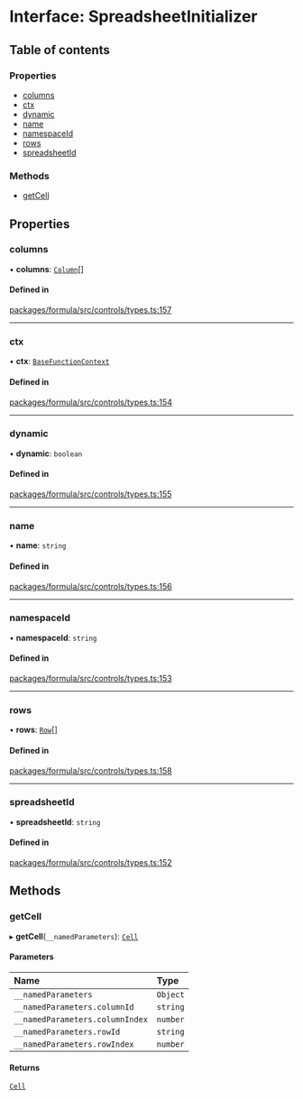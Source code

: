 # Interface: SpreadsheetInitializer

## Table of contents

### Properties

- [columns](SpreadsheetInitializer.md#columns)
- [ctx](SpreadsheetInitializer.md#ctx)
- [dynamic](SpreadsheetInitializer.md#dynamic)
- [name](SpreadsheetInitializer.md#name)
- [namespaceId](SpreadsheetInitializer.md#namespaceid)
- [rows](SpreadsheetInitializer.md#rows)
- [spreadsheetId](SpreadsheetInitializer.md#spreadsheetid)

### Methods

- [getCell](SpreadsheetInitializer.md#getcell)

## Properties

### <a id="columns" name="columns"></a> columns

• **columns**: [`Column`](Column.md)[]

#### Defined in

[packages/formula/src/controls/types.ts:157](https://github.com/mashcard/mashcard/blob/main/packages/formula/src/controls/types.ts#L157)

---

### <a id="ctx" name="ctx"></a> ctx

• **ctx**: [`BaseFunctionContext`](BaseFunctionContext.md)

#### Defined in

[packages/formula/src/controls/types.ts:154](https://github.com/mashcard/mashcard/blob/main/packages/formula/src/controls/types.ts#L154)

---

### <a id="dynamic" name="dynamic"></a> dynamic

• **dynamic**: `boolean`

#### Defined in

[packages/formula/src/controls/types.ts:155](https://github.com/mashcard/mashcard/blob/main/packages/formula/src/controls/types.ts#L155)

---

### <a id="name" name="name"></a> name

• **name**: `string`

#### Defined in

[packages/formula/src/controls/types.ts:156](https://github.com/mashcard/mashcard/blob/main/packages/formula/src/controls/types.ts#L156)

---

### <a id="namespaceid" name="namespaceid"></a> namespaceId

• **namespaceId**: `string`

#### Defined in

[packages/formula/src/controls/types.ts:153](https://github.com/mashcard/mashcard/blob/main/packages/formula/src/controls/types.ts#L153)

---

### <a id="rows" name="rows"></a> rows

• **rows**: [`Row`](Row.md)[]

#### Defined in

[packages/formula/src/controls/types.ts:158](https://github.com/mashcard/mashcard/blob/main/packages/formula/src/controls/types.ts#L158)

---

### <a id="spreadsheetid" name="spreadsheetid"></a> spreadsheetId

• **spreadsheetId**: `string`

#### Defined in

[packages/formula/src/controls/types.ts:152](https://github.com/mashcard/mashcard/blob/main/packages/formula/src/controls/types.ts#L152)

## Methods

### <a id="getcell" name="getcell"></a> getCell

▸ **getCell**(`__namedParameters`): [`Cell`](Cell.md)

#### Parameters

| Name                            | Type     |
| :------------------------------ | :------- |
| `__namedParameters`             | `Object` |
| `__namedParameters.columnId`    | `string` |
| `__namedParameters.columnIndex` | `number` |
| `__namedParameters.rowId`       | `string` |
| `__namedParameters.rowIndex`    | `number` |

#### Returns

[`Cell`](Cell.md)

